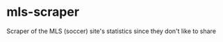 mls-scraper
===========

Scraper of the MLS (soccer) site's statistics since they don't like to share